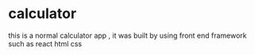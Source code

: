 # calculator
this is a normal calculator app , it was built by using front end framework such as react html css 
